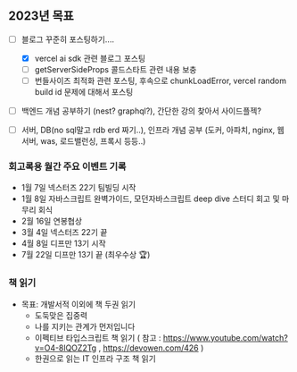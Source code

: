 
## 2023년 목표
- [ ] 블로그 꾸준히 포스팅하기....
  - [x] vercel ai sdk 관련 블로그 포스팅
  - [ ] getServerSideProps 콜드스타트 관련 내용 보충
  - [ ] 번들사이즈 최적화 관련 포스팅, 후속으로 chunkLoadError, vercel random build id 문제에 대해서 포스팅
- [ ] 백엔드 개념 공부하기 (nest? graphql?), 간단한 강의 찾아서 사이드플젝?
- [ ] 서버, DB(no sql말고 rdb erd 짜기..), 인프라 개념 공부 (도커, 아파치, nginx, 웹서버, was, 로드밸런싱, 프록시 등등..)


### 회고록용 월간 주요 이벤트 기록
- 1월 7일 넥스터즈 22기 팀빌딩 시작
- 1월 8일 자바스크립트 완벽가이드, 모던자바스크립트 deep dive 스터디 회고 및 마무리 회식
- 2월 16일 연봉협상
- 3월 4일 넥스터즈 22기 끝
- 4월 8일 디프만 13기 시작
- 7월 22일 디프만 13기 끝 (최우수상 🏆)

### 책 읽기
- 목표: 개발서적 이외에 책 두권 읽기
  - 도둑맞은 집중력
  - 나를 지키는 관계가 먼저입니다 
  - 이펙티브 타입스크립트 책 읽기 ( 참고 : https://www.youtube.com/watch?v=O4-8lQOZ2Tg , https://devowen.com/426 )
  - 한권으로 읽는 IT 인프라 구조 책 읽기
